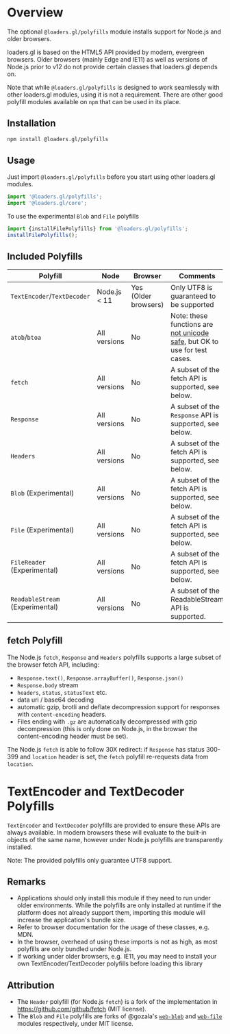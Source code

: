 # Overview

The optional `@loaders.gl/polyfills` module installs support for Node.js and older browsers.

loaders.gl is based on the HTML5 API provided by modern, evergreen browsers. Older browsers (mainly Edge and IE11) as well as versions of Node.js prior to v12 do not provide certain classes that loaders.gl depends on.

Note that while `@loaders.gl/polyfills` is designed to work seamlessly with other loaders.gl modules, using it is not a requirement. There are other good polyfill modules available on `npm` that can be used in its place.

## Installation

```bash
npm install @loaders.gl/polyfills
```

## Usage

Just import `@loaders.gl/polyfills` before you start using other loaders.gl modules.

```js
import '@loaders.gl/polyfills';
import '@loaders.gl/core';
```

To use the experimental `Blob` and `File` polyfills

```js
import {installFilePolyfills} from '@loaders.gl/polyfills';
installFilePolyfills();
```

## Included Polyfills

| Polyfill                        | Node         | Browser              | Comments                                                                                                                                                                                    |
| ------------------------------- | ------------ | -------------------- | ------------------------------------------------------------------------------------------------------------------------------------------------------------------------------------------- |
| `TextEncoder`/`TextDecoder`     | Node.js < 11 | Yes (Older browsers) | Only UTF8 is guaranteed to be supported                                                                                                                                                     |
| `atob`/`btoa`                   | All versions | No                   | Note: these functions are [not unicode safe](https://developer.mozilla.org/en-US/docs/Web/API/WindowBase64/Base64_encoding_and_decoding#The_Unicode_Problem), but OK to use for test cases. |
| `fetch`                         | All versions | No                   | A subset of the fetch API is supported, see below.                                                                                                                                          |
| `Response`                      | All versions | No                   | A subset of the `Response` API is supported, see below.                                                                                                                                     |
| `Headers`                       | All versions | No                   | A subset of the fetch API is supported, see below.                                                                                                                                          |
| `Blob` (Experimental)           | All versions | No                   | A subset of the fetch API is supported, see below.                                                                                                                                          |
| `File` (Experimental)           | All versions | No                   | A subset of the fetch API is supported, see below.                                                                                                                                          |
| `FileReader` (Experimental)     | All versions | No                   | A subset of the fetch API is supported, see below.                                                                                                                                          |
| `ReadableStream` (Experimental) | All versions | No                   | A subset of the ReadableStream API is supported.                                                                                                                                            |

## fetch Polyfill

The Node.js `fetch`, `Response` and `Headers` polyfills supports a large subset of the browser fetch API, including:

- `Response.text()`, `Response.arrayBuffer()`, `Response.json()`
- `Response.body` stream
- `headers`, `status`, `statusText` etc.
- data uri / base64 decoding
- automatic gzip, brotli and deflate decompression support for responses with `content-encoding` headers.
- Files ending with `.gz` are automatically decompressed with gzip decompression (this is only done on Node.js, in the browser the content-encoding header must be set).

The Node.js `fetch` is able to follow 30X redirect: if `Response` has status 300-399 and `location` header is set, the `fetch` polyfill re-requests data from `location`.

# TextEncoder and TextDecoder Polyfills

`TextEncoder` and `TextDecoder` polyfills are provided to ensure these APIs are always available. In modern browsers these will evaluate to the built-in objects of the same name, however under Node.js polyfills are transparently installed.

Note: The provided polyfills only guarantee UTF8 support.

## Remarks

- Applications should only install this module if they need to run under older environments. While the polyfills are only installed at runtime if the platform does not already support them, importing this module will increase the application's bundle size.
- Refer to browser documentation for the usage of these classes, e.g. MDN.
- In the browser, overhead of using these imports is not as high, as most polyfills are only bundled under Node.js.
- If working under older browsers, e.g. IE11, you may need to install your own TextEncoder/TextDecoder polyfills before loading this library

## Attribution

- The `Header` polyfill (for Node.js `fetch`) is a fork of the implementation in https://github.com/github/fetch (MIT license).
- The `Blob` and `File` polyfills are forks of @gozala's [`web-blob`](https://github.com/Gozala/web-blob) and [`web-file`](https://github.com/Gozala/web-file) modules respectively, under MIT license.
